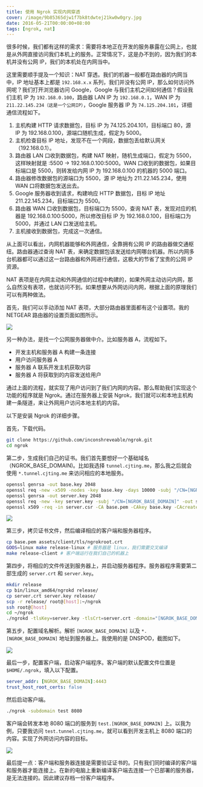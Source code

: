 ```yaml
---
title: 使用 Ngrok 实现内网穿透
cover: /image/9b85365djw1f7bk8tdwtej21kw0w0gry.jpg
date: 2016-05-21T00:00:00+08:00
tags: [ngrok, nat]
---
```


很多时候，我们都有这样的需求：需要将本地正在开发的服务暴露在公网上，也就是从外网直接访问我们本机上的服务。正常情况下，这是办不到的，因为我们的本机并没有公网 IP，我们的本机处在内网当中。

这里需要顺手提及一个知识：NAT 穿透。我们的机器一般都在路由器的内网当中，IP 地址基本上都是 `192.168.x.x` 系列，我们并没有公网 IP，那么如何访问外网呢？我们打开浏览器访问 Google，Google 与我们主机之间如何通信？假设我们主机 IP 为 `192.168.0.100`，路由器 LAN IP 为 `192.168.0.1`，WAN IP 为 `211.22.145.234（这是一个公网IP）`，Google 服务器 IP 为 `74.125.204.101`，详细通信流程如下。

<!--more-->

1. 主机构建 HTTP 请求数据包，目标 IP 为 74.125.204.101，目标端口 80，源 IP 为 192.168.0.100，源端口随机生成，假定为 5000。
2. 主机检查目标 IP 地址，发现不在一个网段，数据包丢给默认网关（192.168.0.1）。
3. 路由器 LAN 口收到数据包，构建 NAT 映射，随机生成端口，假定为 5500，这样映射就是 :5500 -> 192.168.0.100:5000。WAN 口收到的数据包，如果目标端口是 5500，则转发给内网 IP 为 192.168.0.100 的机器的 5000 端口。
4. 路由器修改数据包的源端口为 5500，源 IP 地址为 211.22.145.234，使用 WAN 口将数据包发送出去。
5. Google 服务器收到请求，构建响应 HTTP 数据包，目标 IP 地址 211.22.145.234，目标端口为 5500。
6. 路由器 WAN 口收到数据包，目标端口为 5500，查询 NAT 表，发现对应的机器是 192.168.0.100:5000，所以修改目标 IP 为 192.168.0.100，目标端口为 5000，并通过 LAN 口发送给主机。
7. 主机接收到数据包，完成这一次通信。

从上面可以看出，内网机器能够和外网通信，全靠拥有公网 IP 的路由器做交通枢纽。路由器通过查询 NAT 表，来确定数据包该发送给内网哪台机器。所以内网多台机器都可以通过这一台路由器和外网进行通信，这极大的节省了宝贵的公网 IP 资源。

NAT 表项是在内网主动和外网通信的过程中构建的，如果外网主动访问内网，那么自然没有表项，也就访问不到。如果想要从外网访问内网，根据上面的原理我们可以有两种做法。

首先，我们可以手动添加 NAT 表项，大部分路由器里面都有这个设置项。我的 NETGEAR 路由器的设置页面如图所示。

![](/image/9b85365dgw1f43dxm3ux6j21gz0jo78u.jpg)

另一种办法，是找一个公网服务器做中介。比如服务器 A，流程如下。

- 开发主机和服务器 A 构建一条连接
- 用户访问服务器 A
- 服务器 A 联系开发主机获取内容
- 服务器 A 将获取到的内容发送给用户

通过上面的流程，就实现了用户访问到了我们内网的内容。那么帮助我们实现这个功能的程序就是 Ngrok。通过在服务器上安装 Ngrok，我们就可以和本地主机构建一条隧道，来让外网用户访问本地主机的内容。

以下是安装 Ngrok 的详细步骤。

首先，下载代码。

```bash
git clone https://github.com/inconshreveable/ngrok.git
cd ngrok
```

第二步，生成我们自己的证书。我们首先要想好一个基础域名（NGROK_BASE_DOMAIN)。比如我选择 `tunnel.cjting.me`，那么我之后就会使用 `*.tunnel.cjting.me` 来访问相应的本地服务。

```bash
openssl genrsa -out base.key 2048
openssl req -new -x509 -nodes -key base.key -days 10000 -subj "/CN=[NGROK_BASE_DOMAIN]" -out base.pem
openssl genrsa -out server.key 2048
openssl req -new -key server.key -subj "/CN=[NGROK_BASE_DOMAIN]" -out server.csr
openssl x509 -req -in server.csr -CA base.pem -CAkey base.key -CAcreateserial -days 10000 -out server.crt
```

![](/image/9b85365djw1f439iat2lpj20qi0g5grx.jpg)

第三步，拷贝证书文件，然后编译相应的客户端和服务器程序。

```bash
cp base.pem assets/client/tls/ngrokroot.crt
GOOS=linux make release-linux # 服务器是 linux，我们需要交叉编译
make release-client # 客户端运行在我们自己的机器上
```

第四步，将相应的文件传送到服务器上，并启动服务器程序。服务器程序需要第二部生成的 `server.crt` 和 `server.key`。

```bash
mkdir release
cp bin/linux_amd64/ngrokd release/
cp server.crt server.key release/
scp -r release/ root@[host]:~/ngrok
ssh root@[host]
cd ~/ngrok
./ngrokd -tlsKey=server.key -tlsCrt=server.crt -domain="[NGROK_BASE_DOMAIN]" -httpAddr=":80" -httpsAddr=":443"
```

第五步，配置域名解析。解析 `[NGROK_BASE_DOMAIN]` 以及 `*.[NGROK_BASE_DOMAIN]` 地址到服务器上。我使用的是 DNSPOD，截图如下。

![](/image/9b85365djw1f43rtmytwvj20nn0bqwgl.jpg)

最后一步，配置客户端，启动客户端程序。客户端的默认配置文件位置是 `$HOME/.ngrok`，填入以下配置。

```yaml
server_addr: [NGROK_BASE_DOMAIN]:4443
trust_host_root_certs: false
```

然后启动客户端。

```bash
./ngrok -subdomain test 8080
```

客户端会转发本地 8080 端口的服务到 `test.[NGROK_BASE_DOMAIN]` 上。以我为例，只要我访问 `test.tunnel.cjting.me`，就可以看到开发主机上 8080 端口的内容。实现了外网访问内容的目标。

![](/image/9b85365dgw1f43t9r2wshj20iq06i74v.jpg)

最后提一点：客户端和服务器连接是需要验证证书的。只有我们同时编译的客户端和服务器才能连接上。在新的电脑上重新编译客户端去连接一个已部署的服务器，是无法连接的。因此建议存档一份客户端程序。
